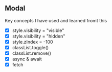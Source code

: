 ## Modal


Key concepts I have used and learned fromt this

- [x] style.visibility = "visible"
- [x] style.visibility = "hidden"
- [x] style.zIndex = -100
- [x] classList.toggle()
- [x] classList.remove()
- [x] async & await 
- [x] fetch